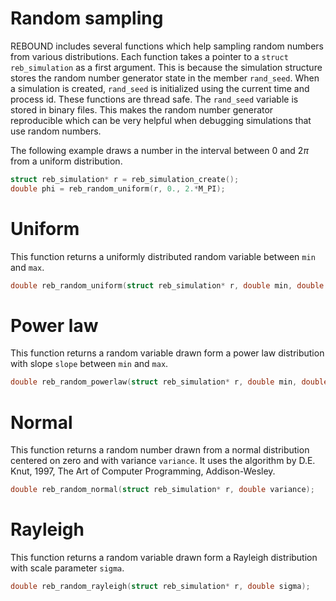 # Random sampling

REBOUND includes several functions which help sampling random numbers from various distributions.
Each function takes a pointer to a `struct reb_simulation` as a first argument.
This is because the simulation structure stores the random number generator state in the member `rand_seed`. 
When a simulation is created, `rand_seed` is initialized using the current time and process id. 
These functions are thread safe.
The `rand_seed` variable is stored in binary files. This makes the random number generator reproducible which can be very helpful when debugging simulations that use random numbers. 

The following example draws a number in the interval between 0 and $2\pi$ from a uniform distribution.
```c
struct reb_simulation* r = reb_simulation_create();
double phi = reb_random_uniform(r, 0., 2.*M_PI);
```

# Uniform
This function returns a uniformly distributed random variable between `min` and `max`.
```c
double reb_random_uniform(struct reb_simulation* r, double min, double max);
```

# Power law
This function returns a random variable drawn form a power law distribution with slope `slope` between `min` and `max`. 
```c
double reb_random_powerlaw(struct reb_simulation* r, double min, double max, double slope);
```

# Normal
This function returns a random number drawn from a normal distribution centered on zero and with variance `variance`.
It uses the algorithm by D.E. Knut, 1997, The Art of Computer Programming, Addison-Wesley. 
```c
double reb_random_normal(struct reb_simulation* r, double variance);
```

# Rayleigh
This function returns a random variable drawn form a Rayleigh distribution with scale parameter `sigma`. 
```c
double reb_random_rayleigh(struct reb_simulation* r, double sigma);
```


